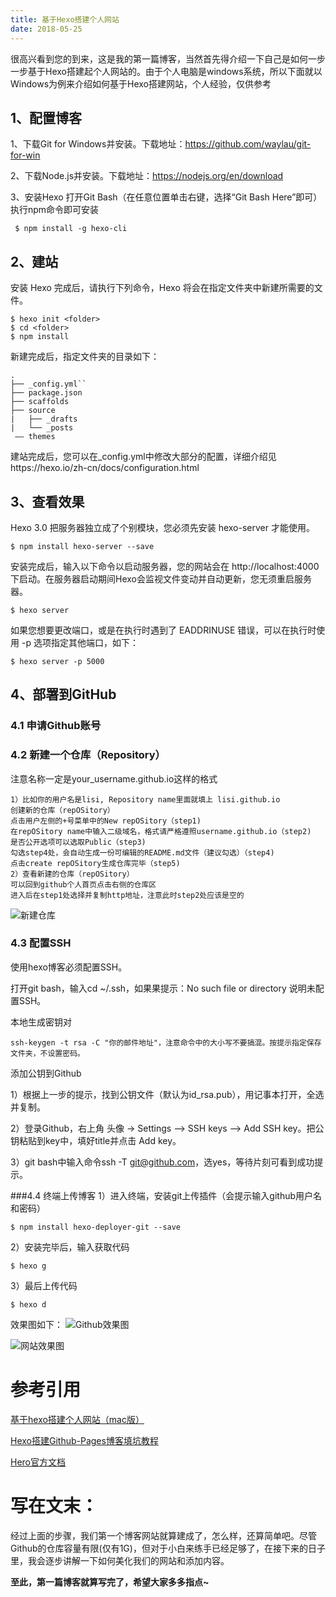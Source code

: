 ```yaml
---
title: 基于Hexo搭建个人网站
date: 2018-05-25
---
```

   很高兴看到您的到来，这是我的第一篇博客，当然首先得介绍一下自己是如何一步一步基于Hexo搭建起个人网站的。由于个人电脑是windows系统，所以下面就以Windows为例来介绍如何基于Hexo搭建网站，个人经验，仅供参考

## 1、配置博客
1、下载Git for Windows并安装。下载地址：https://github.com/waylau/git-for-win

2、下载Node.js并安装。下载地址：https://nodejs.org/en/download

3、安装Hexo
   打开Git Bash（在任意位置单击右键，选择“Git Bash Here”即可） 执行npm命令即可安装

     $ npm install -g hexo-cli
## 2、建站
   安装 Hexo 完成后，请执行下列命令，Hexo 将会在指定文件夹中新建所需要的文件。

	$ hexo init <folder>
	$ cd <folder>
	$ npm install

   新建完成后，指定文件夹的目录如下：

	.
	├── _config.yml``
	├── package.json
	├── scaffolds
	├── source
	|   ├── _drafts
	|   └── _posts
     —— themes
   建站完成后，您可以在_config.yml中修改大部分的配置，详细介绍见https://hexo.io/zh-cn/docs/configuration.html
## 3、查看效果
   Hexo 3.0 把服务器独立成了个别模块，您必须先安装 hexo-server 才能使用。
   
	$ npm install hexo-server --save


安装完成后，输入以下命令以启动服务器，您的网站会在 http://localhost:4000 下启动。在服务器启动期间Hexo会监视文件变动并自动更新，您无须重启服务器。 
	
	$ hexo server

   如果您想要更改端口，或是在执行时遇到了 EADDRINUSE 错误，可以在执行时使用 -p 选项指定其他端口，如下：

	$ hexo server -p 5000

## 4、部署到GitHub
### 4.1 申请Github账号
### 4.2 新建一个仓库（Repository）
   注意名称一定是your_username.github.io这样的格式
    
    1）比如你的用户名是lisi, Repository name里面就填上 lisi.github.io
    创建新的仓库（repOSitory）
    点击用户左侧的+号菜单中的New repOSitory（step1)
    在repOSitory name中输入二级域名，格式请严格遵照username.github.io（step2)
    是否公开选项可以选取Public（step3)
    勾选step4处，会自动生成一份可编辑的README.md文件（建议勾选）（step4)
    点击create repOSitory生成仓库完毕（step5)
    2）查看新建的仓库（repOSitory）
    可以回到github个人首页点击右侧的仓库区
    进入后在step1处选择并复制http地址，注意此时step2处应该是空的
![新建仓库](https://i.imgur.com/lJj4mCH.jpg)
### 4.3 配置SSH
使用hexo博客必须配置SSH。

打开git bash，输入cd ~/.ssh，如果果提示：No such file or directory 说明未配置SSH。

本地生成密钥对

    ssh-keygen -t rsa -C "你的邮件地址"，注意命令中的大小写不要搞混。按提示指定保存文件夹，不设置密码。
添加公钥到Github

  1）根据上一步的提示，找到公钥文件（默认为id_rsa.pub），用记事本打开，全选并复制。

  2）登录Github，右上角 头像 -> Settings —> SSH keys —> Add SSH key。把公钥粘贴到key中，填好title并点击 Add key。

  3）git bash中输入命令ssh -T git@github.com，选yes，等待片刻可看到成功提示。

###4.4 终端上传博客
   1）进入终端，安装git上传插件（会提示输入github用户名和密码）

    $ npm install hexo-deployer-git --save
   2）安装完毕后，输入获取代码

    $ hexo g
   3）最后上传代码

    $ hexo d
效果图如下：
![Github效果图](https://i.imgur.com/SjykyVj.png)

![网站效果图](https://i.imgur.com/loCOmXb.jpg)

# 参考引用
[基于hexo搭建个人网站（mac版）](http://dh629.top/2018/05/11/blog/)

[Hexo搭建Github-Pages博客填坑教程](https://www.jianshu.com/p/35e197cb1273)

[Hero官方文档](https://hexo.io/docs/)

# 写在文末：
经过上面的步骤，我们第一个博客网站就算建成了，怎么样，还算简单吧。尽管Github的仓库容量有限(仅有1G)，但对于小白来练手已经足够了，在接下来的日子里，我会逐步讲解一下如何美化我们的网站和添加内容。

**至此，第一篇博客就算写完了，希望大家多多指点~**
